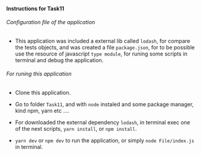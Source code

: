 #### Instructions for Task11

###### Configuration file of the application

- This application was included a external lib called `lodash`, for compare the tests objects, and was created a file `package.json`, for to be possible use the resource of javascript `type module`, for runing some scripts in terminal and debug the application.

###### For runing this application

- Clone this application.

- Go to folder `Task11`, and with `node` instaled and some package manager, kind npm, yarn etc ....

- For downloaded the external dependency `lodash`, in terminal exec one of the next scripts, `yarn install`, or `npm install`.

- `yarn dev` or `npm dev` to run the application, or simply `node File/index.js` in terminal.